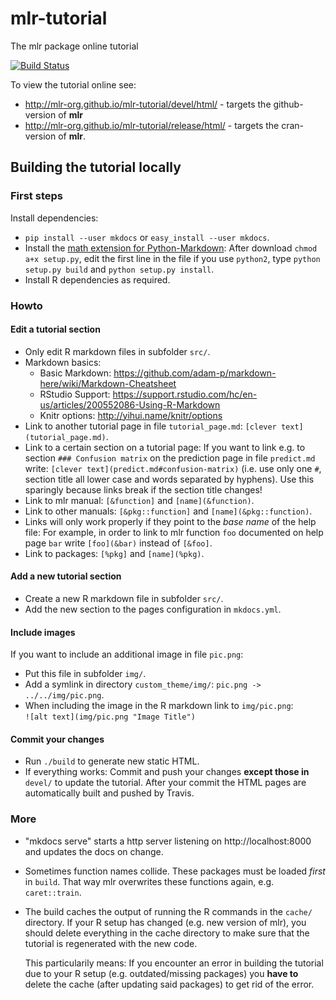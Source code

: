 # mlr-tutorial

The mlr package online tutorial

[![Build Status](https://travis-ci.org/mlr-org/mlr-tutorial.svg?branch=gh-pages)](https://travis-ci.org/mlr-org/mlr-tutorial)

To view the tutorial online see:
 * http://mlr-org.github.io/mlr-tutorial/devel/html/ - targets the github-version of **mlr**
 * http://mlr-org.github.io/mlr-tutorial/release/html/ - targets the cran-version of **mlr**.

## Building the tutorial locally

### First steps
Install dependencies:
* `pip install --user mkdocs` or `easy_install --user mkdocs`.
* Install the [math extension for Python-Markdown](https://github.com/mitya57/python-markdown-math):
  After download `chmod a+x setup.py`, edit the first line in the file if you use `python2`, type `python setup.py build` and `python setup.py install`.
* Install R dependencies as required.

### Howto

#### Edit a tutorial section
* Only edit R markdown files in subfolder `src/`.
* Markdown basics:
  * Basic Markdown: https://github.com/adam-p/markdown-here/wiki/Markdown-Cheatsheet
  * RStudio Support: https://support.rstudio.com/hc/en-us/articles/200552086-Using-R-Markdown
  * Knitr options: http://yihui.name/knitr/options
* Link to another tutorial page in file `tutorial_page.md`: `[clever text](tutorial_page.md)`.
* Link to a certain section on a tutorial page:
  If you want to link e.g. to section `### Confusion matrix` on the prediction page in file
  `predict.md` write: `[clever text](predict.md#confusion-matrix)`
  (i.e. use only one `#`, section title all lower case and words separated by hyphens).
  Use this sparingly because links break if the section title changes!
* Link to mlr manual: `[&function]` and `[name](&function)`.
* Link to other manuals: `[&pkg::function]` and `[name](&pkg::function)`.
* Links will only work properly if they point to the *base name* of the help file:
  For example, in order to link to mlr function `foo` documented on help page `bar` write
  `[foo](&bar)` instead of `[&foo]`.
* Link to packages: `[%pkg]` and `[name](%pkg)`.

#### Add a new tutorial section
* Create a new R markdown file in subfolder `src/`.
* Add the new section to the pages configuration in `mkdocs.yml`.

#### Include images
If you want to include an additional image in file `pic.png`:  
* Put this file in subfolder `img/`.
* Add a symlink in directory `custom_theme/img/`: `pic.png -> ../../img/pic.png`.
* When including the image in the R markdown link to `img/pic.png`:  
  `![alt text](img/pic.png "Image Title")`

#### Commit your changes
* Run `./build` to generate new static HTML.
* If everything works:
  Commit and push your changes **except those in** `devel/` to update the tutorial.
  After your commit the HTML pages are automatically built and pushed by Travis.

### More
* "mkdocs serve" starts a http server listening on http://localhost:8000
  and updates the docs on change.
* Sometimes function names collide. These packages must be loaded _first_
  in `build`. That way mlr overwrites these functions again, e.g. `caret::train`.
* The build caches the output of running the R commands in the `cache/` directory.
  If your R setup has changed (e.g. new version of mlr), you should delete
  everything in the cache directory to make sure that the tutorial is
  regenerated with the new code.

  This particularily means: If you encounter an error in building the tutorial
  due to your R setup (e.g. outdated/missing packages) you **have to** delete
  the cache (after updating said packages) to get rid of the error.
